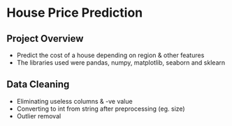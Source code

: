 # House Price Prediction

## Project Overview
* Predict the cost of a house depending on region & other features
* The libraries used were pandas, numpy, matplotlib, seaborn and sklearn

## Data Cleaning
* Eliminating useless columns & -ve value
* Converting to int from string after preprocessing (eg. size)
* Outlier removal
